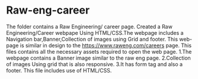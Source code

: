 # Raw-eng-career
The folder contains a Raw Engineering/ career page.
Created a Raw Engineering/Career webpape Using HTML/CSS.The webpage includes a Navigation bar,Banner,Collection of images using Grid and footer.
This web-page is similar in design to the https://www.raweng.com/careers page.
This files contains all the necessary assets required to open the web page.
   1.The webpage contains a Banner image similar to the raw eng page.
   2.Collection of images Using grid that is also responsive.
   3.It has form tag and also a footer.
This file includes use of HTML/CSS.


